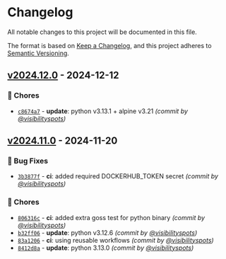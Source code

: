 # Changelog
All notable changes to this project will be documented in this file.

The format is based on [Keep a Changelog](https://keepachangelog.com/en/1.0.0/),
and this project adheres to [Semantic Versioning](https://semver.org/spec/v2.0.0.html).

## [v2024.12.0] - 2024-12-12
### :wrench: Chores
- [`c8674a7`](https://github.com/visibilityspots/dockerfile-coinmarketcap-exporter/commit/c8674a74dae6814e1e2178d7ae020ced99afd939) - **update**: python v3.13.1 + alpine v3.21 *(commit by [@visibilityspots](https://github.com/visibilityspots))*


## [v2024.11.0] - 2024-11-20
### :bug: Bug Fixes
- [`3b3877f`](https://github.com/visibilityspots/dockerfile-coinmarketcap-exporter/commit/3b3877fdce7047d3d540e5e074e5e64787923736) - **ci**: added required DOCKERHUB_TOKEN secret *(commit by [@visibilityspots](https://github.com/visibilityspots))*

### :wrench: Chores
- [`806316c`](https://github.com/visibilityspots/dockerfile-coinmarketcap-exporter/commit/806316c5f7d80ad5a26ae008ddce90176c054eda) - **ci**: added extra goss test for python binary *(commit by [@visibilityspots](https://github.com/visibilityspots))*
- [`b32ff06`](https://github.com/visibilityspots/dockerfile-coinmarketcap-exporter/commit/b32ff06fc292132ff1d4a1e27dcd3fe197854025) - **update**: python v3.12.6 *(commit by [@visibilityspots](https://github.com/visibilityspots))*
- [`83a1206`](https://github.com/visibilityspots/dockerfile-coinmarketcap-exporter/commit/83a1206ce90f5f539bfe56ca5bb932feebe5aadd) - **ci**: using reusable workflows *(commit by [@visibilityspots](https://github.com/visibilityspots))*
- [`8412d8a`](https://github.com/visibilityspots/dockerfile-coinmarketcap-exporter/commit/8412d8a52096f6944aadce2db4c54362e57cdbac) - **update**: python 3.13.0 *(commit by [@visibilityspots](https://github.com/visibilityspots))*

[v2024.11.0]: https://github.com/visibilityspots/dockerfile-coinmarketcap-exporter/compare/v2024.8.0...v2024.11.0
[v2024.12.0]: https://github.com/visibilityspots/dockerfile-coinmarketcap-exporter/compare/v2024.11.0...v2024.12.0

